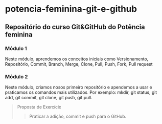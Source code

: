 # potencia-feminina-git-e-github

## Repositório do curso Git&amp;GitHub do Potência feminina

### Módulo 1
  Neste módulo, aprendemos os conceitos iniciais como Versionamento, Repositório, Commit, Branch, Merge, Clone, Pull, Push, Fork, Pull request
  
### Módulo 2
  Neste módulo, criamos nosos primeiro repositório e apendemos a usar e praticamos os comandos mais utilizados. Por exemplo: mkdir, git status, git add, git commit, git clone, git push, git pull.
  >Proposta de Exercício
  >>Praticar a adição, commit e push para o GitHub.
